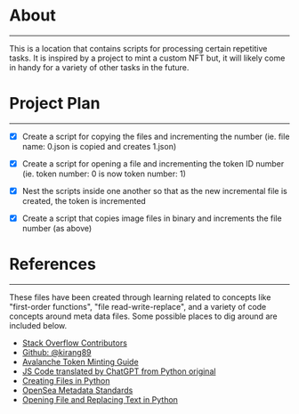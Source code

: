 # About
--------------

This is a location that contains scripts for processing certain repetitive tasks.  It is inspired by a project to mint a custom NFT
but, it will likely come in handy for a variety of other tasks in the future.

# Project Plan
--------------
  - [x] Create a script for copying the files and incrementing the number (ie. file name: 0.json is copied and creates 1.json)
  - [x] Create a script for opening a file and incrementing the token ID number (ie. token number: 0 is now token number: 1)
  - [x] Nest the scripts inside one another so that as the new incremental file is created, the token is incremented
  - [x] Create a script that copies image files in binary and increments the file number (as above)


# References
---------------

These files have been created through learning related to concepts like "first-order functions", "file read-write-replace", and a 
variety of code concepts around meta data files.  Some possible places to dig around are included below.

  - [Stack Overflow Contributors](https://stackoverflow.com/questions/75785339/python-copy-existing-file-and-increment-name-by-1-n-number-of-times/75785457?noredirect=1#comment133686114_75785457)
  - [Github: @kirang89](https://gist.github.com/kirang89/6478017)
  - [Avalanche Token Minting Guide](https://docs.avax.network/community/tutorials-contest/2021/how-to-mint-erc721-using-openzeppelin/tutorial#getting-metadata-ready-to-be-uploaded-to-decentralized-storage)
  - [JS Code translated by ChatGPT from Python original](https://chat.openai.com/chat)
  - [Creating Files in Python](https://www.geeksforgeeks.org/how-to-create-filename-containing-date-or-time-in-python/)
  - [OpenSea Metadata Standards](https://docs.opensea.io/docs/metadata-standards)
  - [Opening File and Replacing Text in Python](https://www.youtube.com/watch?v=0eCMCk9Bstw)
